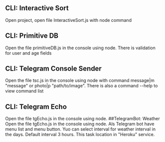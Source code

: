 ## CLI: Interactive Sort
Open project, open file InteractiveSort.js with node command   
## CLI: Primitive DB
Open the file primitiveDB.js in the console using node. There is validation for user and age fields  
## CLI: Telegram Console Sender
Open the file tsc.js in the console using node with command message|m "message" or photo|p "path/to/image".
There is also a command --help to view command list  
## CLI: Telegram Echo
Open the file tgEcho.js in the console using node.
##TelegramBot: Weather
Open the file tgEcho.js in the console using node. Als Telegram bot have menu list and menu button.
Yuo can select interval for weather interval in the days. Default interval 3 hours. 
This task location in "Heroku" service.

